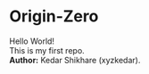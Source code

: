 # Origin-Zero
Hello World! <br>
This is my first repo. <br> 
<b> Author:</b> Kedar Shikhare (xyzkedar).  
